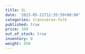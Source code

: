 ```yaml
---
title: SL
date: '2023-05-21T12:35:59+00:00'
categories: transverse-folk
published: true
price: 349
out_of_stock: true
inventory: 0
weight: 450
---
```


